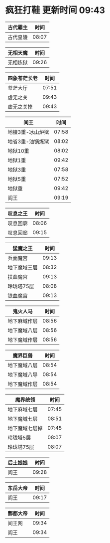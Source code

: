 # 疯狂打鞋 更新时间 09:43

| 古代霸主   | 时间    |
|--------|-------|
| 古代皇陵 | 08:07 |

| 无相天魔   | 时间    |
|--------|-------|
| 无相炼狱 | 09:26 |

| 四象苍茫长老   | 时间    |
|--------|-------|
| 苍茫大厅 | 07:51 |
| 虚无之关 | 09:43 |
| 虚无之关掉 | 09:43 |

| 间王   | 时间    |
|--------|-------|
| 地镍3重-冰山炉狱 | 07:58 |
| 地省3重-油锅炼狱 | 08:02 |
| 地狱10重 | 08:02 |
| 地狱1重 | 09:42 |
| 地狱3重 | 07:58 |
| 地狱5重 | 07:52 |
| 地狱重 | 09:42 |
| 阎王 | 09:19 |

| 叹息之王   | 时间    |
|--------|-------|
| 叹息回廓 | 08:06 |
| 叹息回廊 | 09:15 |

| 猛魔之王   | 时间    |
|--------|-------|
| 兵面魔宫 | 09:13 |
| 地下魔域三层 | 08:32 |
| 扶血魔宫 | 09:13 |
| 玲珑塔75层 | 08:08 |
| 铁血魔宫 | 09:13 |

| 鬼火人马   | 时间    |
|--------|-------|
| 地下麻域作层 | 08:56 |
| 地下魔域八层 | 08:56 |
| 地下魔域作层 | 08:56 |

| 魔界巨兽   | 时间    |
|--------|-------|
| 地下魔域八层 | 08:54 |
| 地下魔域八导 | 08:54 |
| 地下魔域作层 | 08:54 |

| 魔界统领   | 时间    |
|--------|-------|
| 地下麻域七层 | 07:45 |
| 地下魔域七层 | 08:51 |
| 地下魔域七层掉 | 07:45 |
| 玲珑塔5层 | 08:07 |
| 玲珑塔75层 | 08:07 |

| 后土娘娘   | 时间    |
|--------|-------|
| 阎王 | 09:28 |

| 东岳大帝   | 时间    |
|--------|-------|
| 阎王 | 09:17 |

| 酆都大帝   | 时间    |
|--------|-------|
| 间王网 | 09:34 |
| 阎王 | 09:34 |